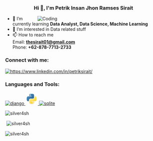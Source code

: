 <h3 align="center">Hi 👋, I'm Petrik Insan Jhon Ramses Sirait</h3>
<img align="right" alt="Coding" width="400" src="https://cdn.dribbble.com/users/1162077/screenshots/3848914/programmer.gif">

- 🌱 I’m currently learning **Data Analyst, Data Science, Machine Learning**
- 👀 I’m interested in Data related stuff
- 📫 How to reach me 
<br>           Email: **thesirait01@gmail.com**
<br>           Phone: **+62-878-7713-2733**

<h3 align="left">Connect with me:</h3>
<p align="left">
<a href="https://linkedin.com/in/petriksirait/" target="blank"><img align="center" src="https://raw.githubusercontent.com/rahuldkjain/github-profile-readme-generator/master/src/images/icons/Social/linked-in-alt.svg" alt="https://www.linkedin.com/in/petriksirait/" height="30" width="40" /></a>
</p>

<h3 align="left">Languages and Tools:</h3>
<p align="left"> <a href="https://www.djangoproject.com/" target="_blank" rel="noreferrer"> <img src="https://cdn.worldvectorlogo.com/logos/django.svg" alt="django" width="40" height="40"/> </a> <a href="https://www.python.org" target="_blank" rel="noreferrer"> <img src="https://raw.githubusercontent.com/devicons/devicon/master/icons/python/python-original.svg" alt="python" width="40" height="40"/> </a> <a href="https://www.sqlite.org/" target="_blank" rel="noreferrer"> <img src="https://www.vectorlogo.zone/logos/sqlite/sqlite-icon.svg" alt="sqlite" width="40" height="40"/> </a> </p>

<p><img align="center" src="https://github-readme-stats.vercel.app/api/top-langs?username=silver4sh&show_icons=true&locale=en&layout=compact" alt="silver4sh" /></p>
<p>&nbsp;<img align="center" src="https://github-readme-stats.vercel.app/api?username=silver4sh&show_icons=true&locale=en" alt="silver4sh" /></p>
<p><img align="center" src="https://github-readme-streak-stats.herokuapp.com/?user=silver4sh&" alt="silver4sh" /></p>
